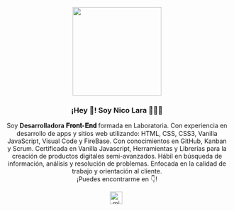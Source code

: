 

<p align="center" width="300">
   <img align="center" width="200" src="https://media-exp1.licdn.com/dms/image/C4D03AQETC6nVGioR-A/profile-displayphoto-shrink_800_800/0/1631899127655?e=1637193600&v=beta&t=bh1HQ8UTf-1-YzJ3dr_iZIIa56psOfM6KnUq4HwmAMo" />
   <h3 align="center">¡Hey 👋! Soy Nico Lara 👨🏻‍💻</h3>
</p>

<p align="center">Soy <strong>Desarrolladora 𝐅𝐫𝐨𝐧𝐭-𝐄𝐧𝐝</strong> formada en Laboratoria. Con experiencia en desarrollo de apps y sitios web utilizando: HTML, CSS, CSS3, Vanilla JavaScript, Visual Code y FireBase. Con conocimientos en GitHub, Kanban y Scrum.
Certificada en Vanilla Javascript, Herramientas y Librerías para la creación de productos digitales semi-avanzados. Hábil en búsqueda de información, análisis y resolución de problemas. Enfocada en la calidad de trabajo y orientación al cliente.<br />¡Puedes encontrarme en 👇!</p>
<p align="center">
   <a href="www.linkedin.com/in/nicolepatricialara" target="blank" style='margin-right:4px'>
    <img align="center" src="https://www.flaticon.es/icono-gratis/linkedin_1051333?term=logo%20linkedin&page=1&position=25&page=1&position=25&related_id=1051333&origin=search" alt="midudev" height="28px" width="28px" />
  </a>
  
